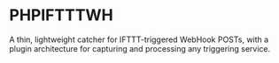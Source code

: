 # PHPIFTTTWH

A thin, lightweight catcher for IFTTT-triggered WebHook POSTs, with a plugin architecture for capturing and processing any triggering service.